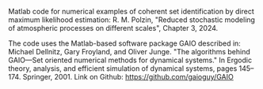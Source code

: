 Matlab code for numerical examples of coherent set identification by direct maximum likelihood estimation: R. M. Polzin, "Reduced stochastic modeling of atmospheric processes on different scales", Chapter 3, 2024.

The code uses the Matlab-based software package GAIO described in: Michael Dellnitz, Gary Froyland, and Oliver Junge. "The algorithms behind GAIO—Set oriented numerical methods for dynamical systems." In Ergodic theory, analysis, and efficient simulation of dynamical systems, pages 145–174. Springer, 2001. 
Link on Github: https://github.com/gaioguy/GAIO
